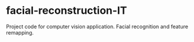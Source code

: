# facial-reconstruction-IT
Project code for computer vision application. Facial recognition and feature remapping. 
